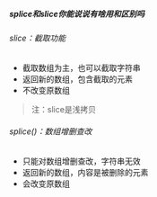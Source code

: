 ##### splice和slice你能说说有啥用和区别吗

###### slice：截取功能

+ 截取数组为主，也可以截取字符串
+ 返回新的数组，包含截取的元素
+ 不改变原数组

> 注：slice是浅拷贝

###### splice()：数组增删查改

+ 只能对数组增删查改，字符串无效
+ 返回新的数组，内容是被删除的元素
+ 会改变原数组